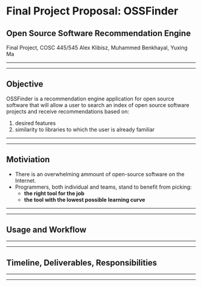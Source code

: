 
# Final Project Proposal: OSSFinder
## Open Source Software Recommendation Engine

Final Project, COSC 445/545
Alex Klibisz, Muhammed Benkhayal, Yuxing Ma


***
***

## Objective

OSSFinder is a recommendation engine application for open source software that will allow a user to search an index of open source software projects and receive recommendations based on:  
1. desired features  
2. similarity to libraries to which the user is already familiar

***
***

## Motiviation

- There is an overwhelming ammount of open-source software on the Internet.
- Programmers, both individual and teams, stand to benefit from picking:
  - **the right tool for the job**  
  - **the tool with the lowest possible learning curve**

***
***

## Usage and Workflow



***
***

## Timeline, Deliverables, Responsibilities



***
***
